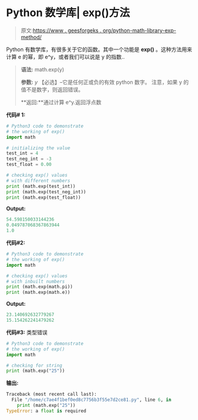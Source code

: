 # Python 数学库| exp()方法

> 原文:[https://www . geesforgeks . org/python-math-library-exp-method/](https://www.geeksforgeeks.org/python-math-library-exp-method/)

Python 有数学库，有很多关于它的函数。其中一个功能是 **exp()** 。这种方法用来计算 e 的幂，即 e^y，或者我们可以说是 y 的指数..

> **语法:** math.exp(y)
> 
> **参数:**
> *y* 【必选】–它是任何正或负的有效 python 数字。
> 注意，如果 y 的值不是数字，则返回错误。
> 
> **返回:**通过计算 e^y.返回浮点数

**代码# 1:**

```py
# Python3 code to demonstrate 
# the working of exp() 
import math 

# initializing the value 
test_int = 4
test_neg_int = -3
test_float = 0.00

# checking exp() values 
# with different numbers
print (math.exp(test_int))
print (math.exp(test_neg_int))
print (math.exp(test_float))
```

**Output:**

```py
54.598150033144236
0.049787068367863944
1.0

```

**代码#2:**

```py
# Python3 code to demonstrate 
# the working of exp() 
import math 

# checking exp() values 
# with inbuilt numbers
print (math.exp(math.pi))
print (math.exp(math.e))
```

**Output:**

```py
23.140692632779267
15.154262241479262

```

**代码#3:** 类型错误

```py
# Python3 code to demonstrate 
# the working of exp() 
import math 

# checking for string
print (math.exp("25"))
```

**输出:**

```py
Traceback (most recent call last):
  File "/home/c7ae4f1bef0ed8c7756b3f55e7d2ce81.py", line 6, in 
    print (math.exp("25"))
TypeError: a float is required

```
